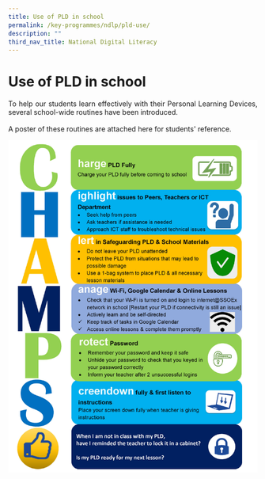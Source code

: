 ```yaml
---
title: Use of PLD in school
permalink: /key-programmes/ndlp/pld-use/
description: ""
third_nav_title: National Digital Literacy
---
```

# Use of PLD in school
<p style="text-align:justify">To help our students learn effectively with their Personal Learning Devices, several school-wide routines have been introduced. <br><br>
A poster of these routines are attached here for students' reference.
<br></p>

![](/images/Keyprogrammes/Ndlp/71-CHAMPSroutine.jpg)